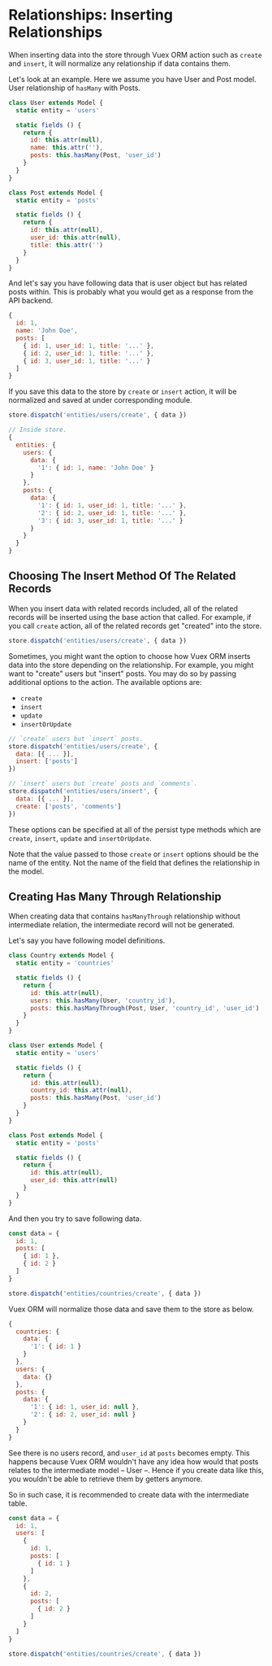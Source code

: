 # Relationships: Inserting Relationships

When inserting data into the store through Vuex ORM action such as `create` and `insert`, it will normalize any relationship if data contains them.

Let's look at an example. Here we assume you have User and Post model. User relationship of `hasMany` with Posts.

```js
class User extends Model {
  static entity = 'users'

  static fields () {
    return {
      id: this.attr(null),
      name: this.attr(''),
      posts: this.hasMany(Post, 'user_id')
    }
  }
}

class Post extends Model {
  static entity = 'posts'

  static fields () {
    return {
      id: this.attr(null),
      user_id: this.attr(null),
      title: this.attr('')
    }
  }
}
```

And let's say you have following data that is user object but has related posts within. This is probably what you would get as a response from the API backend.

```js
{
  id: 1,
  name: 'John Doe',
  posts: [
    { id: 1, user_id: 1, title: '...' },
    { id: 2, user_id: 1, title: '...' },
    { id: 3, user_id: 1, title: '...' }
  ]
}
```

If you save this data to the store by `create` or `insert` action, it will be normalized and saved at under corresponding module.

```js
store.dispatch('entities/users/create', { data })

// Inside store.
{
  entities: {
    users: {
      data: {
        '1': { id: 1, name: 'John Doe' }
      }
    },
    posts: {
      data: {
        '1': { id: 1, user_id: 1, title: '...' },
        '2': { id: 2, user_id: 1, title: '...' },
        '3': { id: 3, user_id: 1, title: '...' }
      }
    }
  }
}
```

## Choosing The Insert Method Of The Related Records

When you insert data with related records included, all of the related records will be inserted using the base action that called. For example, if you call `create` action, all of the related records get "created" into the store.

```js
store.dispatch('entities/users/create', { data })
```

Sometimes, you might want the option to choose how Vuex ORM inserts data into the store depending on the relationship. For example, you might want to "create" users but "insert" posts. You may do so by passing additional options to the action. The available options are:

- `create`
- `insert`
- `update`
- `insertOrUpdate`

```js
// `create` users but `insert` posts.
store.dispatch('entities/users/create', {
  data: [{ ... }],
  insert: ['posts']
})

// `insert` users but `create` posts and `comments`.
store.dispatch('entities/users/insert', {
  data: [{ ... }],
  create: ['posts', 'comments']
})
```

These options can be specified at all of the persist type methods which are `create`, `insert`, `update` and `insertOrUpdate`.

Note that the value passed to those `create` or `insert` options should be the name of the entity. Not the name of the field that defines the relationship in the model.

## Creating Has Many Through Relationship

When creating data that contains `hasManyThrough` relationship without intermediate relation, the intermediate record will not be generated.

Let's say you have following model definitions.

```js
class Country extends Model {
  static entity = 'countries'

  static fields () {
    return {
      id: this.attr(null),
      users: this.hasMany(User, 'country_id'),
      posts: this.hasManyThrough(Post, User, 'country_id', 'user_id')
    }
  }
}

class User extends Model {
  static entity = 'users'

  static fields () {
    return {
      id: this.attr(null),
      country_id: this.attr(null),
      posts: this.hasMany(Post, 'user_id')
    }
  }
}

class Post extends Model {
  static entity = 'posts'

  static fields () {
    return {
      id: this.attr(null),
      user_id: this.attr(null)
    }
  }
}
```

And then you try to save following data.

```js
const data = {
  id: 1,
  posts: [
    { id: 1 },
    { id: 2 }
  ]
}

store.dispatch('entities/countries/create', { data })
```

Vuex ORM will normalize those data and save them to the store as below.

```js
{
  countries: {
    data: {
      '1': { id: 1 }
    }
  },
  users: {
    data: {}
  },
  posts: {
    data: {
      '1': { id: 1, user_id: null },
      '2': { id: 2, user_id: null }
    }
  }
}
```

See there is no users record, and `user_id` at `posts` becomes empty. This happens because Vuex ORM wouldn't have any idea how would that posts relates to the intermediate model – User –. Hence if you create data like this, you wouldn't be able to retrieve them by getters anymore.

So in such case, it is recommended to create data with the intermediate table.

```js
const data = {
  id: 1,
  users: [
    {
      id: 1,
      posts: [
        { id: 1 }
      ]
    },
    {
      id: 2,
      posts: [
        { id: 2 }
      ]
    }
  ]
}

store.dispatch('entities/countries/create', { data })
```
